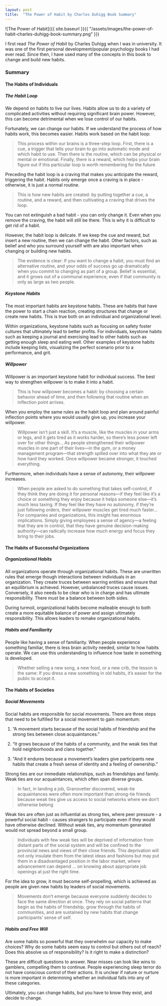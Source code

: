 ```yaml
---
layout: post
title:  "The Power of Habit by Charles Duhigg Book Summary"
---
```


![The Power of Habit]({{ site.baseurl }}{{ "/assets/images/the-power-of-habit-charles-duhigg-book-summary.png" }})

I first read *The Power of Habit* by Charles Duhigg when I was in university. It was one of the first personal development/popular psychology books I had ever read. Since then, I have used many of the concepts in this book to change and build new habits.

### Summary

#### The Habits of Individuals

##### The Habit Loop

We depend on habits to live our lives. Habits allow us to do a variety of complicated activities without requiring significant brain power. However, this can become detrimental when we lose control of our habits.

Fortunately, we can change our habits. If we understand the process of how habits work, this becomes easier. Habits work based on the habit loop:

> This process within our brains is a three-step loop. First, there is a cue, a trigger that tells your brain to go into automatic mode and which habit to use. Then there is the routine, which can be physical or mental or emotional. Finally, there is a reward, which helps your brain figure out if this particular loop is worth remembering for the future

Preceding the habit loop is a craving that makes you anticipate the reward, triggering the habit. Habits only emerge once a craving is in place - otherwise, it is just a normal routine.

> This is how new habits are created: by putting together a cue, a routine, and a reward, and then cultivating a craving that drives the loop.

You can not extinguish a bad habit - you can only change it. Even when you remove the craving, the habit will still be there. This is why it is difficult to get rid of a habit.

However, the habit loop is delicate. If we keep the cue and reward, but insert a new routine, then we can change the habit. Other factors, such as belief and who you surround yourself with are also important when changing or building new habits.

> The evidence is clear: If you want to change a habit, you must find an alternative routine, and your odds of success go up dramatically when you commit to changing as part of a group. Belief is essential, and it grows out of a communal experience, even if that community is only as large as two people.

##### Keystone Habits

The most important habits are keystone habits. These are habits that have the power to start a chain reaction, creating structures that change or create new habits. This is true both on an individual and organizational level.

Within organizations, keystone habits such as focusing on safety foster cultures that ultimately lead to better profits. For individuals, keystone habits such as keeping a journal and exercising lead to other habits such as getting enough sleep and eating well. Other examples of keystone habits include keeping lists, visualizing the perfect scenario prior to a performance, and grit.

##### Willpower

Willpower is an important keystone habit for individual success. The best way to strengthen willpower is to make it into a habit.

> This is how willpower becomes a habit: by choosing a certain behavior ahead of time, and then following that routine when an inflection point arrives.

When you employ the same rules as the habit loop and plan around painful inflection points where you would usually give up, you increase your willpower.

> Willpower isn’t just a skill. It’s a muscle, like the muscles in your arms or legs, and it gets tired as it works harder, so there’s less power left over for other things... As people strengthened their willpower muscles in one part of their lives—in the gym, or a money management program—that strength spilled over into what they ate or how hard they worked. Once willpower became stronger, it touched everything.

Furthermore, when individuals have a sense of autonomy, their willpower increases.

> When people are asked to do something that takes self-control, if they think they are doing it for personal reasons—if they feel like it’s a choice or something they enjoy because it helps someone else—it’s much less taxing. If they feel like they have no autonomy, if they’re just following orders, their willpower muscles get tired much faster... For companies and organizations, this insight has enormous implications. Simply giving employees a sense of agency—a feeling that they are in control, that they have genuine decision-making authority—can radically increase how much energy and focus they bring to their jobs.

#### The Habits of Successful Organizations

##### Organizational Habits

All organizations operate through organizational habits. These are unwritten rules that emerge though interactions between individuals in an organization. They create truces between warring entities and ensure that an equilibrium is achieved. However, unbalanced truces cause issues. Conversely, it also needs to be clear who is in charge and has ultimate responsibility. There must be a balance between both sides.

During turmoil, organizational habits become malleable enough to both create a more equitable balance of power and  assign ultimately responsibility. This allows leaders to remake organizational habits.

##### Habits and Familiarity

People like having a sense of familiarity. When people experience something familiar, there is less brain activity needed, similar to how habits operate. We can use this understanding to influence how taste in something is developed.

> Whether selling a new song, a new food, or a new crib, the lesson is the same: If you dress a new something in old habits, it’s easier for the public to accept it.

#### The Habits of Societies

##### Social Movements

Social habits are responsible for social movements. There are three steps that need to be fulfilled for a social movement to gain momentum:

1. “A movement starts because of the social habits of friendship and the strong ties between close acquaintances.”

2. “It grows because of the habits of a community, and the weak ties that hold neighborhoods and clans together."

3. "And it endures because a movement’s leaders give participants new habits that create a fresh sense of identity and a feeling of ownership.”

Strong ties are our immediate relationships, such as friendships and family. Weak ties are our acquaintances, which often span diverse groups.

> In fact, in landing a job, Granovetter discovered, weak-tie acquaintances were often more important than strong-tie friends because weak ties give us access to social networks where we don’t otherwise belong

Weak ties are often just as influential as strong ties, where peer pressure - a powerful social habit - causes strangers to participate even if they would have otherwise declined. Without weak ties, any momentum generated would not spread beyond a small group.

> Individuals with few weak ties will be deprived of information from distant parts of the social system and will be confined to the provincial news and views of their close friends. This deprivation will not only insulate them from the latest ideas and fashions but may put them in a disadvantaged position in the labor market, where advancement can depend … on knowing about appropriate job openings at just the right time.

For the idea to grow, it must become self-propelling, which is achieved as people are given new habits by leaders of social movements.

> Movements don’t emerge because everyone suddenly decides to face the same direction at once. They rely on social patterns that begin as the habits of friendship, grow through the habits of communities, and are sustained by new habits that change participants’ sense of self.

##### Habits and Free Will

Are some habits so powerful that they overwhelm our capacity to make choices? Why do some habits seem easy to control but others out of reach? Does this absolve us of responsibility? Is it right to make a distinction?

These are difficult questions to answer. Near misses can look like wins to gamblers, compelling them to continue. People experiencing sleep terror do not have conscious control of their actions. It is unclear if nature or nurture is more important in determining whether an individual falls into any of these categories.

Ultimately, you can change habits, but you have to know they exist, and decide to change.
